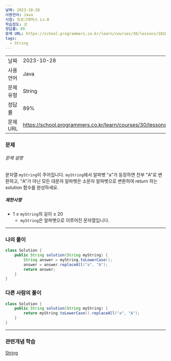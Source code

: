 ```yaml
---
날짜: 2023-10-28
사용언어: Java
시험: 프로그래머스 Lv.0
학습정도: 상
정답률: 89
문제 URL: https://school.programmers.co.kr/learn/courses/30/lessons/181874
tags:
  - String
---
```

|        |                                                                  |
| ------ | ---------------------------------------------------------------- |
| 날짜     | 2023-10-28                                                       |
| 사용 언어  | Java                                                             |
| 문제 유형  | String                                                           |
| 정답률    | 89%                                                              |
| 문제 URL | https://school.programmers.co.kr/learn/courses/30/lessons/181874 |

### 문제

###### 문제 설명

문자열 `myString`이 주어집니다. `myString`에서 알파벳 "a"가 등장하면 전부 "A"로 변환하고, "A"가 아닌 모든 대문자 알파벳은 소문자 알파벳으로 변환하여 return 하는 solution 함수를 완성하세요.

##### 제한사항

- 1 ≤ `myString`의 길이 ≤ 20
    - `myString`은 알파벳으로 이루어진 문자열입니다.

---

### 나의 풀이

```java
class Solution {
    public String solution(String myString) {
        String answer = myString.toLowerCase();
        answer = answer.replaceAll("a", "A");
        return answer;
    }
}
```

### 다른 사람의 풀이

```java
class Solution {
    public String solution(String myString) {
        return myString.toLowerCase().replaceAll("a", "A");
    }
}
```

---
### 관련개념 학습

[String](Summary/String.md)